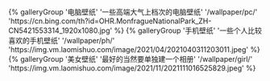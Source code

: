 <div class="gallery-group-main">
{% galleryGroup '电脑壁纸' '一些高端大气上档次的电脑壁纸' '/wallpaper/pc/' 'https://cn.bing.com/th?id=OHR.MonfragueNationalPark_ZH-CN5421553314_1920x1080.jpg' %}
{% galleryGroup '手机壁纸' '一些个人比较喜欢的手机壁纸' '/wallpaper/ph/' 'https://img.vm.laomishuo.com/image/2021/04/2021040311203011.jpeg' %}
{% galleryGroup '美女壁纸' '最好的当然要单独建一个相册' '/wallpaper/girl/' 'https://img.vm.laomishuo.com/image/2021/11/2021111016525829.jpeg' %}
</div>
